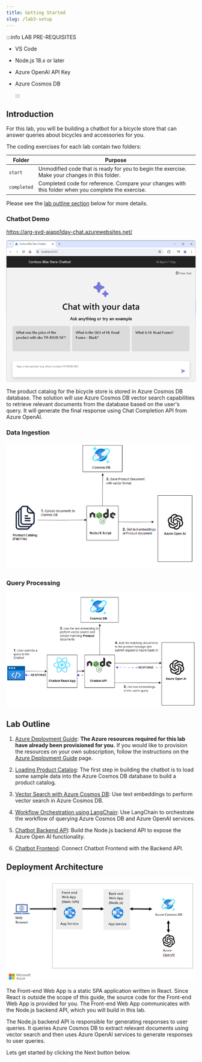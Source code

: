 ```yaml
---
title: Getting Started
slug: /lab3-setup
---
```


:::info LAB PRE-REQUISITES

- VS Code
- Node.js 18.x or later
- Azure OpenAI API Key
- Azure Cosmos DB

  :::

## Introduction

For this lab, you will be building a chatbot for a bicycle store that can answer queries about bicycles and accessories for you.

The coding exercises for each lab contain two folders:

| Folder      | Purpose                                                                                             |
|-------------|-----------------------------------------------------------------------------------------------------|
| `start`     | Unmodified code that is ready for you to begin the exercise. Make your changes in this folder.      |
| `completed` | Completed code for reference. Compare your changes with this folder when you complete the exercise. |

Please see the [lab outline section](#lab-outline) below for more details.

### Chatbot Demo

https://arg-syd-aiapp1day-chat.azurewebsites.net/

![alt text](images/chatbot-image.png)

The product catalog for the bicycle store is stored in Azure Cosmos DB database. The solution will use Azure Cosmos DB vector search capabilities to retrieve relevant documents from the database based on the user's query. It will generate the final response using Chat Completion API from Azure OpenAI.

### Data Ingestion

![RAG](images/rag_design_data_ingestion.png)

### Query Processing

![RAG](images/rag_design.png)

## Lab Outline

1. [Azure Deployment Guide](/02-Part-2-Building-Chatbot/1-Azure-Deployment.md): **The Azure resources required for this lab have already been provisioned for you.** If you would like to provision the resources on your own subscription, follow the instructions on the [Azure Deployment Guide](/02-Part-2-Building-Chatbot/1-Azure-Deployment.md) page.

2. [Loading Product Catalog](/02-Part-2-Building-Chatbot/2-Load-Product-Catalog.md): The first step in building the chatbot is to load some sample data into the Azure Cosmos DB database to build a product catalog.

3. [Vector Search with Azure Cosmos DB](/02-Part-2-Building-Chatbot/3-Vector-Search.md): Use text embeddings to perform vector search in Azure Cosmos DB.

4. [Workflow Orchestration using LangChain](/02-Part-2-Building-Chatbot/4-Using-Langchain.md): Use LangChain to orchestrate the workflow of querying Azure Cosmos DB and Azure OpenAI services.

5. [Chatbot Backend API](/02-Part-2-Building-Chatbot/5-Chatbot-Backend.md): Build the Node.js backend API to expose the Azure Open AI functionality.

6. [Chatbot Frontend](/02-Part-2-Building-Chatbot/6-Chatbot-Frontend.md): Connect Chatbot Frontend with the Backend API.

## Deployment Architecture

![Solution Architecture Diagram](images/architecture.jpg)

The Front-end Web App is a static SPA application written in React. Since React is outside the scope of this guide, the source code for the Front-end Web App is provided for you. The Front-end Web App communicates with the Node.js backend API, which you will build in this lab.

The Node.js backend API is responsible for generating responses to user queries. It queries Azure Cosmos DB to extract relevant documents using vector search and then uses Azure OpenAI services to generate responses to user queries.

Lets get started by clicking the Next button below.